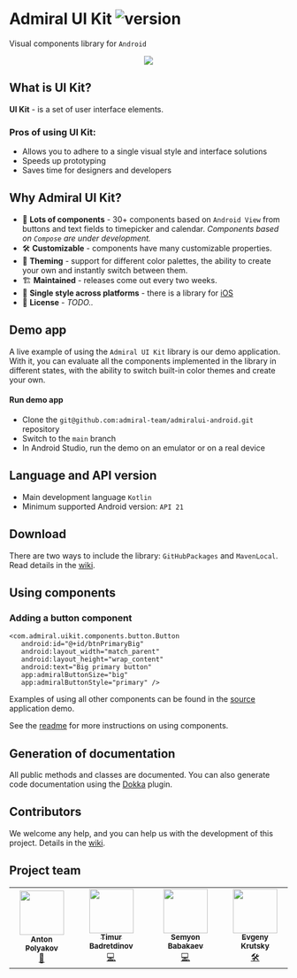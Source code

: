 # Admiral UI Kit ![version](https://img.shields.io/badge/dynamic/json.svg?label=release&url=https://raw.githubusercontent.com/admiral-team/admiralui-android/main/version.json&query=$.external_version)

Visual components library for `Android`

<p align="center">
<img src="/docs/readme-preview.gif?raw=true" align="middle">
</p>

## What is UI Kit?
**UI Kit** - is a set of user interface elements.

### Pros of using UI Kit:
- Allows you to adhere to a single visual style and interface solutions
- Speeds up prototyping
- Saves time for designers and developers

## Why Admiral UI Kit?

- 💎 **Lots of components** - 30+ components based on `Android View` from buttons and text fields to timepicker and calendar. *Components based on `Compose` are under development.*
- 🛠 **Customizable** - components have many customizable properties.
- 🎨 **Theming** - support for different color palettes, the ability to create your own and instantly switch between them.
- 🏗 **Maintained** - releases come out every two weeks.
- 📱 **Single style across platforms** - there is a library for [iOS](https://github.com/admiral-team/admiralui-ios)
- 📄 **License** - *TODO..*

## Demo app
A live example of using the `Admiral UI Kit` library is our demo application. With it, you can evaluate all the components implemented in the library in different states, with the ability to switch built-in color themes and create your own.

#### Run demo app
- Clone the `git@github.com:admiral-team/admiralui-android.git` repository
- Switch to the `main` branch
- In Android Studio, run the demo on an emulator or on a real device

## Language and API version
- Main development language `Kotlin`
- Minimum supported Android version: `API 21`

## Download
There are two ways to include the library: `GitHubPackages` and `MavenLocal`.
Read details in the [wiki](https://github.com/admiral-team/admiralui-android/wiki/Download).

## Using components

### Adding a button component
```
<com.admiral.uikit.components.button.Button
   android:id="@+id/btnPrimaryBig"
   android:layout_width="match_parent"
   android:layout_height="wrap_content"
   android:text="Big primary button"
   app:admiralButtonSize="big"
   app:admiralButtonStyle="primary" />
```

Examples of using all other components can be found in the [source](https://github.com/admiral-team/admiralui-android/tree/develop/demo) application demo.

See the [readme](docs/COMPONENTS_USAGE.md) for more instructions on using components.

## Generation of documentation
All public methods and classes are documented. You can also generate code documentation using the [Dokka](https://github.com/Kotlin/dokka) plugin.

## Contributors
We welcome any help, and you can help us with the development of this project. Details in the [wiki](https://github.com/admiral-team/admiralui-android/wiki/Contributors).

## Project team
<table>
  <tr>
    <td align="center"><a href="https://github.com/ton252"><img src="https://avatars.githubusercontent.com/u/13065321?v=4" width="80px;" alt="" /><br /><sub><b>Anton Polyakov</b></sub></a><br /><a href="https://github.com/admiral-team/admiralui-android/commits?author=ton252" title="Code">👑</a></td>
    <td align="center"><a href="https://github.com/timbaton"><img src="https://avatars.githubusercontent.com/u/20974161?v=4" width="80px;" alt="" /><br /><sub><b>Timur Badretdinov </b></sub></a><br /><a href="https://github.com/admiral-team/admiralui-android/commits?author=timbaton" title="Code">💻</a></td>
    <td align="center"><a href="https://github.com/Samuel-Unknown"><img src="https://avatars.githubusercontent.com/u/4298267?v=4" width="80px;" alt="" /><br /><sub><b>Semyon Babakaev</b></sub></a><br /><a href="https://github.com/admiral-team/admiralui-android/commits?author=Samuel-Unknown" title="Code">💻</a></td>
    <td align="center"><a href="https://github.com/Evgeniy-93"><img src="https://avatars.githubusercontent.com/u/101252323?v=4" width="80px;" alt="" /><br /><sub><b>Evgeny Krutsky</b></sub></a><br /><a href="https://github.com/admiral-team/admiralui-android/commits?author=Evgeniy-93" title="Code">🛠</a></td>
  </tr>
</table>
